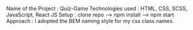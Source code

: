 Name of the Project : Quiz-Game
Technologies used : HTML, CSS, SCSS, JavaScript, React JS
Setup : clone repo
       --> npm install
       --> npm start
Approach : I adopted the BEM naming style for my css class names.
